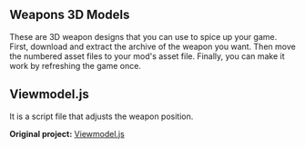 ## Weapons 3D Models
These are 3D weapon designs that you can use to spice up your game.
First, download and extract the archive of the weapon you want. Then move the numbered asset files to your mod's asset file. Finally, you can make it work by refreshing the game once.

## Viewmodel.js
It is a script file that adjusts the weapon position. 

**Original project:** [Viewmodel.js](https://github.com/sheeshKAAN/Viewmodel.js)
